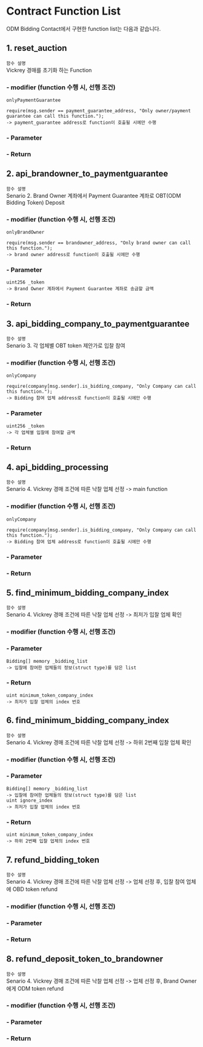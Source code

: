 # Contract Function List

ODM Bidding Contact에서 구현한 function list는 다음과 같습니다.

## 1. reset_auction
`함수 설명`<br>
Vickrey 경매를 초기화 하는 Function

###   - modifier (function 수행 시, 선행 조건)
`onlyPaymentGuarantee`

    require(msg.sender == payment_guarantee_address, "Only owner/payment guarantee can call this function.");
    -> payment_guarantee address로 function이 호출될 시에만 수행

###   - Parameter
        
###   - Return
    
## 2. api_brandowner_to_paymentguarantee
`함수 설명`<br>
Senario 2. Brand Owner 계좌에서 Payment Guarantee 계좌로 OBT(ODM Bidding Token) Deposit

###   - modifier (function 수행 시, 선행 조건)
`onlyBrandOwner`

    require(msg.sender == brandowner_address, "Only brand owner can call this function.");
    -> brand owner address로 function이 호출될 시에만 수행

###   - Parameter
    uint256 _token
    -> Brand Owner 계좌에서 Payment Guarantee 계좌로 송금할 금액

###   - Return
    
## 3. api_bidding_company_to_paymentguarantee
`함수 설명`<br>
Senario 3. 각 업체별 OBT token 제안가로 입찰 참여

###   - modifier (function 수행 시, 선행 조건)
`onlyCompany`

    require(company[msg.sender].is_bidding_company, "Only Company can call this function.");
    -> Bidding 참여 업체 address로 function이 호출될 시에만 수행

###   - Parameter
    uint256 _token
    -> 각 업체별 입찰에 참여할 금액

###   - Return

## 4. api_bidding_processing
`함수 설명`<br>
Senario 4. Vickrey 경매 조건에 따른 낙찰 업체 선정 -> main function

###   - modifier (function 수행 시, 선행 조건)
`onlyCompany`

    require(company[msg.sender].is_bidding_company, "Only Company can call this function.");
    -> Bidding 참여 업체 address로 function이 호출될 시에만 수행

###   - Parameter
    
###   - Return

## 5. find_minimum_bidding_company_index
`함수 설명`<br>
Senario 4. Vickrey 경매 조건에 따른 낙찰 업체 선정 -> 최저가 입찰 업체 확인

###   - modifier (function 수행 시, 선행 조건)
    
###   - Parameter
    Bidding[] memory _bidding_list
    -> 입찰에 참여한 업체들의 정보(struct type)를 담은 list

###   - Return
    uint minimum_token_company_index
    -> 최저가 입찰 업체의 index 번호

## 6. find_minimum_bidding_company_index
`함수 설명`<br>
Senario 4. Vickrey 경매 조건에 따른 낙찰 업체 선정 -> 하위 2번째 입찰 업체 확인

###   - modifier (function 수행 시, 선행 조건)
    
###   - Parameter
    Bidding[] memory _bidding_list
    -> 입찰에 참여한 업체들의 정보(struct type)를 담은 list
    uint ignore_index
    -> 최저가 입찰 업체의 index 번호

###   - Return
    uint minimum_token_company_index
    -> 하위 2번째 입찰 업체의 index 번호
    
## 7. refund_bidding_token
`함수 설명`<br>
Senario 4. Vickrey 경매 조건에 따른 낙찰 업체 선정 -> 업체 선정 후, 입찰 참여 업체에 OBD token refund

###   - modifier (function 수행 시, 선행 조건)
    
###   - Parameter
    
###   - Return
    
## 8. refund_deposit_token_to_brandowner
`함수 설명`<br>
Senario 4. Vickrey 경매 조건에 따른 낙찰 업체 선정 -> 업체 선정 후, Brand Owner에게 ODM token refund

###   - modifier (function 수행 시, 선행 조건)
    
###   - Parameter
    
###   - Return
